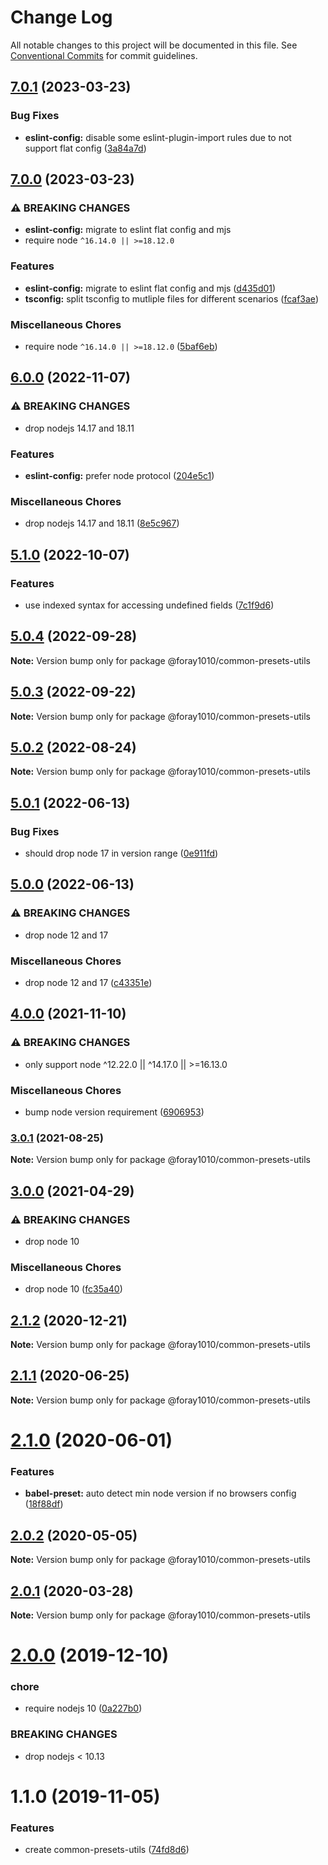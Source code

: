 # Change Log

All notable changes to this project will be documented in this file.
See [Conventional Commits](https://conventionalcommits.org) for commit guidelines.

## [7.0.1](https://github.com/foray1010/common-presets/compare/@foray1010/common-presets-utils@7.0.0...@foray1010/common-presets-utils@7.0.1) (2023-03-23)

### Bug Fixes

- **eslint-config:** disable some eslint-plugin-import rules due to not support flat config ([3a84a7d](https://github.com/foray1010/common-presets/commit/3a84a7d10e0bdd8b81ce115ad509e46eee2330c5))

## [7.0.0](https://github.com/foray1010/common-presets/compare/@foray1010/common-presets-utils@6.0.0...@foray1010/common-presets-utils@7.0.0) (2023-03-23)

### ⚠ BREAKING CHANGES

- **eslint-config:** migrate to eslint flat config and mjs
- require node `^16.14.0 || >=18.12.0`

### Features

- **eslint-config:** migrate to eslint flat config and mjs ([d435d01](https://github.com/foray1010/common-presets/commit/d435d012faf1574dda750917dbada56048eecd09))
- **tsconfig:** split tsconfig to mutliple files for different scenarios ([fcaf3ae](https://github.com/foray1010/common-presets/commit/fcaf3aee3f9f1851439d01631c2e8584bde685ba))

### Miscellaneous Chores

- require node `^16.14.0 || >=18.12.0` ([5baf6eb](https://github.com/foray1010/common-presets/commit/5baf6eba6d42958596c130724a502c59fe1a4e83))

## [6.0.0](https://github.com/foray1010/common-presets/compare/@foray1010/common-presets-utils@5.1.0...@foray1010/common-presets-utils@6.0.0) (2022-11-07)

### ⚠ BREAKING CHANGES

- drop nodejs 14.17 and 18.11

### Features

- **eslint-config:** prefer node protocol ([204e5c1](https://github.com/foray1010/common-presets/commit/204e5c168aacaa020d2481306489724dfd6da7bc))

### Miscellaneous Chores

- drop nodejs 14.17 and 18.11 ([8e5c967](https://github.com/foray1010/common-presets/commit/8e5c9677b89d38c88de465f069bb5de683a8a40b))

## [5.1.0](https://github.com/foray1010/common-presets/compare/@foray1010/common-presets-utils@5.0.4...@foray1010/common-presets-utils@5.1.0) (2022-10-07)

### Features

- use indexed syntax for accessing undefined fields ([7c1f9d6](https://github.com/foray1010/common-presets/commit/7c1f9d63349f0b34b00aa8608d6908763d964c3e))

## [5.0.4](https://github.com/foray1010/common-presets/compare/@foray1010/common-presets-utils@5.0.3...@foray1010/common-presets-utils@5.0.4) (2022-09-28)

**Note:** Version bump only for package @foray1010/common-presets-utils

## [5.0.3](https://github.com/foray1010/common-presets/compare/@foray1010/common-presets-utils@5.0.2...@foray1010/common-presets-utils@5.0.3) (2022-09-22)

**Note:** Version bump only for package @foray1010/common-presets-utils

## [5.0.2](https://github.com/foray1010/common-presets/compare/@foray1010/common-presets-utils@5.0.1...@foray1010/common-presets-utils@5.0.2) (2022-08-24)

**Note:** Version bump only for package @foray1010/common-presets-utils

## [5.0.1](https://github.com/foray1010/common-presets/compare/@foray1010/common-presets-utils@5.0.0...@foray1010/common-presets-utils@5.0.1) (2022-06-13)

### Bug Fixes

- should drop node 17 in version range ([0e911fd](https://github.com/foray1010/common-presets/commit/0e911fd737e472d699bfc32d866067ed6ccfa269))

## [5.0.0](https://github.com/foray1010/common-presets/compare/@foray1010/common-presets-utils@4.0.0...@foray1010/common-presets-utils@5.0.0) (2022-06-13)

### ⚠ BREAKING CHANGES

- drop node 12 and 17

### Miscellaneous Chores

- drop node 12 and 17 ([c43351e](https://github.com/foray1010/common-presets/commit/c43351e0da92209fc3100d9cb1bc129af320fdac))

## [4.0.0](https://github.com/foray1010/common-presets/compare/@foray1010/common-presets-utils@3.0.1...@foray1010/common-presets-utils@4.0.0) (2021-11-10)

### ⚠ BREAKING CHANGES

- only support node ^12.22.0 || ^14.17.0 || >=16.13.0

### Miscellaneous Chores

- bump node version requirement ([6906953](https://github.com/foray1010/common-presets/commit/6906953ac0b781376d5c8a17d27faef6a457278a))

### [3.0.1](https://github.com/foray1010/common-presets/compare/@foray1010/common-presets-utils@3.0.0...@foray1010/common-presets-utils@3.0.1) (2021-08-25)

**Note:** Version bump only for package @foray1010/common-presets-utils

## [3.0.0](https://github.com/foray1010/common-presets/compare/@foray1010/common-presets-utils@2.1.2...@foray1010/common-presets-utils@3.0.0) (2021-04-29)

### ⚠ BREAKING CHANGES

- drop node 10

### Miscellaneous Chores

- drop node 10 ([fc35a40](https://github.com/foray1010/common-presets/commit/fc35a406c7da58a192e32929723ec46cc17ae219))

## [2.1.2](https://github.com/foray1010/common-presets/compare/@foray1010/common-presets-utils@2.1.1...@foray1010/common-presets-utils@2.1.2) (2020-12-21)

**Note:** Version bump only for package @foray1010/common-presets-utils

## [2.1.1](https://github.com/foray1010/common-presets/compare/@foray1010/common-presets-utils@2.1.0...@foray1010/common-presets-utils@2.1.1) (2020-06-25)

**Note:** Version bump only for package @foray1010/common-presets-utils

# [2.1.0](https://github.com/foray1010/common-presets/compare/@foray1010/common-presets-utils@2.0.2...@foray1010/common-presets-utils@2.1.0) (2020-06-01)

### Features

- **babel-preset:** auto detect min node version if no browsers config ([18f88df](https://github.com/foray1010/common-presets/commit/18f88dfed552cec240606a64b573d0ad4767271c))

## [2.0.2](https://github.com/foray1010/common-presets/compare/@foray1010/common-presets-utils@2.0.1...@foray1010/common-presets-utils@2.0.2) (2020-05-05)

**Note:** Version bump only for package @foray1010/common-presets-utils

## [2.0.1](https://github.com/foray1010/common-presets/compare/@foray1010/common-presets-utils@2.0.0...@foray1010/common-presets-utils@2.0.1) (2020-03-28)

**Note:** Version bump only for package @foray1010/common-presets-utils

# [2.0.0](https://github.com/foray1010/common-presets/compare/@foray1010/common-presets-utils@1.1.0...@foray1010/common-presets-utils@2.0.0) (2019-12-10)

### chore

- require nodejs 10 ([0a227b0](https://github.com/foray1010/common-presets/commit/0a227b09864d37082ac0167a13580eef3c32a85c))

### BREAKING CHANGES

- drop nodejs < 10.13

# 1.1.0 (2019-11-05)

### Features

- create common-presets-utils ([74fd8d6](https://github.com/foray1010/common-presets/commit/74fd8d6e01513acaea4e65f3f03d408219e67144))
